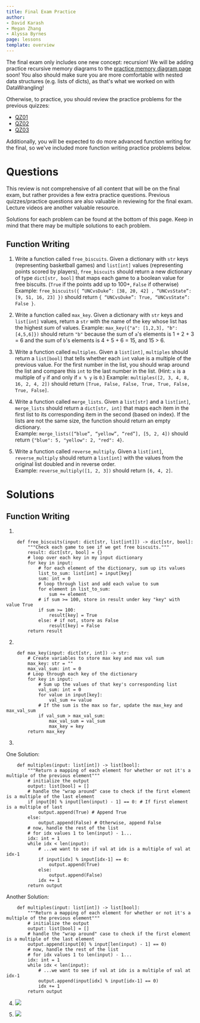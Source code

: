 ```yaml
---
title: Final Exam Practice
author:
- David Karash
- Megan Zhang
- Alyssa Byrnes
page: lessons
template: overview
---
```


The final exam only includes one new concept: recursion! We will be adding practice recursive memory diagrams to the [practice memory diagram page](/resources/practice/MemDiagrams.html) soon! You also should make sure you are more comfortable with nested data structures (e.g. lists of dicts), as that's what we worked on with DataWrangling!

Otherwise, to practice, you should review the practice problems for the previous quizzes:

* [QZ01](/resources/practice/fa23/qz01.html)
* [QZ02](/resources/practice/fa23/qz02.html)
* [QZ03](/resources/practice/fa23/qz03.html)

Additionally, you will be expected to do more advanced function writing for the final, so we've included more function writing practice problems below.

# Questions

This review is not comprehensive of all content that will be on the final exam, but rather provides a few extra practice questions.  Previous quizzes/practice questions are also valuable in reviewing for the final exam.  Lecture videos are another valuable resource.

Solutions for each problem can be found at the bottom of this page. Keep in mind that there may be multiple solutions to each problem.

## Function Writing



1. Write a function called `free_biscuits`. Given a dictionary with `str` keys (representing basketball games) and `list[int]` values (representing points scored by players), `free_biscuits` should return a new dictionary of type `dict[str, bool]` that maps each game to a boolean value for free biscuits. (`True` if the points add up to 100+, `False` if otherwise)  
Example: `free_biscuits({ “UNCvsDuke”: [38, 20, 42] , “UNCvsState”: [9, 51, 16, 23] })` should return `{ “UNCvsDuke”: True, “UNCvsState”: False }`.

2. Write a function called `max_key`. Given a dictionary with `str` keys  and `list[int]` values, return a `str` with the name of the key whose list has the highest *sum* of values.
Example: `max_key({"a": [1,2,3], "b": [4,5,6]})` should return `"b"` because the sum of `a`'s elements is 1 + 2 + 3 = 6 and the sum of `b`'s elements is 4 + 5 + 6 = 15, and 15 > 6.

3. Write a function called `multiples`. Given a `list[int]`, `multiples` should return a `list[bool]` that tells whether each `int` value is a multiple of the previous value.  For the first number in the list, you should wrap around the list and compare this `int` to the last number in the list.  (Hint: `x` is a multiple of `y` if and only if `x % y` is `0`.)
Example: `multiples([2, 3, 4, 8, 16, 2, 4, 2])` should return `[True, False, False, True, True, False, True, False]`.

4. Write a function called `merge_lists`. Given a `list[str]` and a `list[int]`, `merge_lists` should return a `dict[str, int]` that maps each item in the first list to its corresponding item in the second (based on index).  If the lists are not the same size, the function should return an empty dictionary.  
Example: `merge_lists([“blue”, “yellow”, “red”], [5, 2, 4])` should return `{"blue": 5, "yellow": 2, "red": 4}`. 

5. Write a function called `reverse_multiply`. Given a `list[int]`, `reverse_multiply` should return a `list[int]` with the values from the original list doubled and in reverse order.  
Example: `reverse_multiply([1, 2, 3])` should return `[6, 4, 2]`.

<!-- ## Class Writing

6. Create a class called `HotCocoa` with the following specifications:
    a. Each `HotCocoa` object has a `bool` attribute called `has_whip`, a `str` attribute called `flavor`, and two `int` attributes called `marshmallow_count` and `sweetness`.
    b. The class should have a constructor that takes in and sets up each of its attribute’s values.
    c. Write a method called `mallow_adder` that takes in an `int` called `mallows`, increases the `marshmallow_count` by that amount, and increases the `sweetness` by that amount times 2.
    d. Write a method called `calorie_count` that returns a `float`. If the `flavor` of the `HotCocoa` is “vanilla” or “peppermint”, increase the calorie count by 30, otherwise increase it by 20. If the `HotCocoa` has whipped cream (`has_whip` is `True`), increase the calorie count by 100. Finally, increase the calorie count by half the number of marshmallows. The calorie count should be calculated and returned when this method is called.  


7. Create a class called `TimeSpent` with the following specifications:
    a. Each `TimeSpent` object has a `str` attribute called `name`, a `str` attribute called `purpose`, and an `int` attribute called `minutes`.
    b. The class should have a constructor that takes in and sets up each of its attribute’s values.
    c. Write a method called `add_time` that takes in an `int` and increases the `minutes` attribute by this amount. The method should return `None`.
    d. Write a method called `reset` that resets the amount of time that is stored in the `minutes` attribute.  The method should return the amount that was stored in `minutes`. 
    e. Write a method called `report` that prints a line reporting information about the current `TimeSpent` object.  Suppose a `TimeSpent` object has `name` = `“Ariana”`, `purpose` = `“screen time”`, and `minutes` = `130`.  The report method should print: `“Ariana has spent 2 hours and 10 minutes on screen time.”`
 -->


# Solutions

## Function Writing



1. 

```
    def free_biscuits(input: dict[str, list[int]]) -> dict[str, bool]:
        """Check each game to see if we get free biscuits."""
        result: dict[str, bool] = {}
        # loop over each key in my input dictionary
        for key in input:
            # for each element of the dictionary, sum up its values
            list_to_sum: list[int] = input[key]
            sum: int = 0
            # loop through list and add each value to sum
            for element in list_to_sum:
                sum += element
            # if sum >= 100, store in result under key "key" with value True
            if sum >= 100:
                result[key] = True
            else: # if not, store as False
                result[key] = False
        return result
```

2. 

```
    def max_key(input: dict[str, int]) -> str:
        # Create variables to store max key and max val sum
        max_key: str = ""
        max_val_sum: int = 0
        # Loop through each key of the dictionary
        for key in input:
            # Sum up the values of that key's corresponding list
            val_sum: int = 0
            for value in input[key]:
                val_sum += value
            # If the sum is the max so far, update the max_key and max_val_sum
            if val_sum > max_val_sum:
                max_val_sum = val_sum
                max_key = key 
        return max_key
```

3. 

One Solution:

```
    def multiples(input: list[int]) -> list[bool]:
        """Return a mapping of each element for whether or not it's a multiple of the previous element"""
        # initialize the output
        output: list[bool] = []
        # handle the "wrap around" case to check if the first element is a multiple of the last element
        if input[0] % input[len(input) - 1] == 0: # If first element is a multiple of last
            output.append(True) # Append True
        else:
            output.append(False) # Otherwise, append False
        # now, handle the rest of the list 
        # for idx values 1 to len(input) - 1...
        idx: int = 1
        while idx < len(input):
            # ...we want to see if val at idx is a multiple of val at idx-1
            if input[idx] % input[idx-1] == 0:
                output.append(True)
            else:
                output.append(False)
            idx += 1
        return output
```

Another Solution:

```
    def multiples(input: list[int]) -> list[bool]:
        """Return a mapping of each element for whether or not it's a multiple of the previous element"""
        # initialize the output
        output: list[bool] = []
        # handle the "wrap around" case to check if the first element is a multiple of the last element
        output.append(input[0] % input[len(input) - 1] == 0)
        # now, handle the rest of the list 
        # for idx values 1 to len(input) - 1...
        idx: int = 1
        while idx < len(input):
            # ...we want to see if val at idx is a multiple of val at idx-1
            output.append(input[idx] % input[idx-1] == 0)
            idx += 1
        return output
```

4. ![](/static/practice_worksheets/fa21/final-solution4.png)

5. ![](/static/practice_worksheets/fa21/final-solution1.png)


<!-- 
## Class Writing

6. ![](/static/practice_worksheets/fa21/final-solution5.png)

7. ![](/static/practice_worksheets/fa21/final-solution6.png) -->

